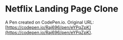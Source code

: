 # Netflix Landing Page Clone

A Pen created on CodePen.io. Original URL: [https://codepen.io/Raj696/pen/eYPqZpK](https://codepen.io/Raj696/pen/eYPqZpK).

